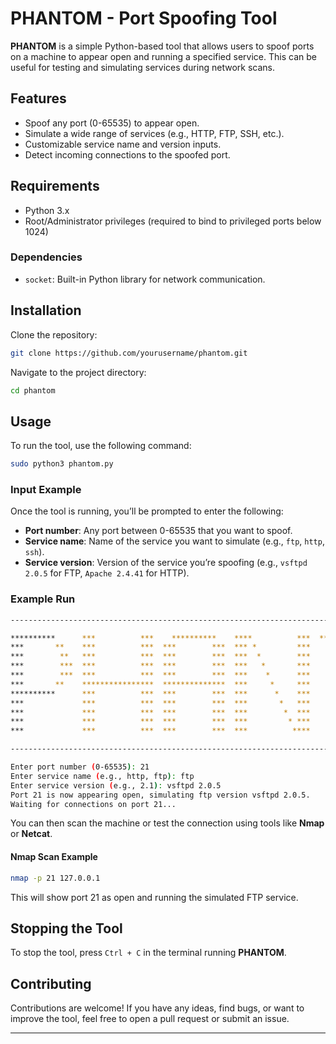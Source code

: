 # **PHANTOM - Port Spoofing Tool**

**PHANTOM** is a simple Python-based tool that allows users to spoof ports on a machine to appear open and running a specified service. This can be useful for testing and simulating services during network scans.

## **Features**
- Spoof any port (0-65535) to appear open.
- Simulate a wide range of services (e.g., HTTP, FTP, SSH, etc.).
- Customizable service name and version inputs.
- Detect incoming connections to the spoofed port.
  
## **Requirements**
- Python 3.x
- Root/Administrator privileges (required to bind to privileged ports below 1024)

### **Dependencies**
- `socket`: Built-in Python library for network communication.

## **Installation**

Clone the repository:

```bash
git clone https://github.com/yourusername/phantom.git
```

Navigate to the project directory:

```bash
cd phantom
```

## **Usage**

To run the tool, use the following command:

```bash
sudo python3 phantom.py
```

### **Input Example**

Once the tool is running, you’ll be prompted to enter the following:

- **Port number**: Any port between 0-65535 that you want to spoof.
- **Service name**: Name of the service you want to simulate (e.g., `ftp`, `http`, `ssh`).
- **Service version**: Version of the service you’re spoofing (e.g., `vsftpd 2.0.5` for FTP, `Apache 2.4.41` for HTTP).

### **Example Run**

```bash
-----------------------------------------------------------------------------------------------------------------------

**********      ***          ***    **********    ****          ***  ***************   ********      ****          ****
***       **    ***          ***  ***        ***  *** *         ***        ***       **        **    *** *        * ***
***        **   ***          ***  ***        ***  ***  *        ***        ***      **          **   ***  *      *  ***
***        ***  ***          ***  ***        ***  ***   *       ***        ***     ***          ***  ***   *    *   ***
***        ***  ***          ***  ***        ***  ***    *      ***        ***     ***          ***  ***    *  *    ***
***       **    ****************  **************  ***     *     ***        ***     ***          ***  ***     **     ***
**********      ***          ***  ***        ***  ***      *    ***        ***     ***          ***  ***            ***
***             ***          ***  ***        ***  ***       *   ***        ***     ***          ***  ***            ***
***             ***          ***  ***        ***  ***        *  ***        ***      **          **   ***            ***
***             ***          ***  ***        ***  ***         * ***        ***       **        **    ***            ***
***             ***          ***  ***        ***  ***          ****        ***         ********      ***            ***

-----------------------------------------------------------------------------------------------------------------------

Enter port number (0-65535): 21
Enter service name (e.g., http, ftp): ftp
Enter service version (e.g., 2.1): vsftpd 2.0.5
Port 21 is now appearing open, simulating ftp version vsftpd 2.0.5.
Waiting for connections on port 21...
```

You can then scan the machine or test the connection using tools like **Nmap** or **Netcat**.

#### **Nmap Scan Example**
```bash
nmap -p 21 127.0.0.1
```

This will show port 21 as open and running the simulated FTP service.

## **Stopping the Tool**
To stop the tool, press `Ctrl + C` in the terminal running **PHANTOM**.

## **Contributing**
Contributions are welcome! If you have any ideas, find bugs, or want to improve the tool, feel free to open a pull request or submit an issue.

---

